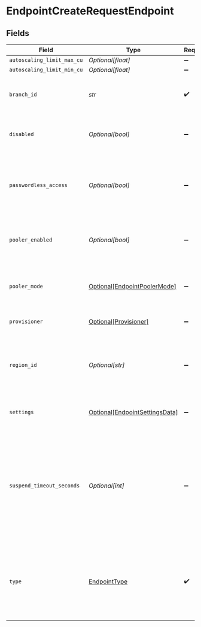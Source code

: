 # EndpointCreateRequestEndpoint


## Fields

| Field                                                                                                                                                                                      | Type                                                                                                                                                                                       | Required                                                                                                                                                                                   | Description                                                                                                                                                                                |
| ------------------------------------------------------------------------------------------------------------------------------------------------------------------------------------------ | ------------------------------------------------------------------------------------------------------------------------------------------------------------------------------------------ | ------------------------------------------------------------------------------------------------------------------------------------------------------------------------------------------ | ------------------------------------------------------------------------------------------------------------------------------------------------------------------------------------------ |
| `autoscaling_limit_max_cu`                                                                                                                                                                 | *Optional[float]*                                                                                                                                                                          | :heavy_minus_sign:                                                                                                                                                                         | N/A                                                                                                                                                                                        |
| `autoscaling_limit_min_cu`                                                                                                                                                                 | *Optional[float]*                                                                                                                                                                          | :heavy_minus_sign:                                                                                                                                                                         | N/A                                                                                                                                                                                        |
| `branch_id`                                                                                                                                                                                | *str*                                                                                                                                                                                      | :heavy_check_mark:                                                                                                                                                                         | The ID of the branch the compute endpoint will be associated with<br/>                                                                                                                     |
| `disabled`                                                                                                                                                                                 | *Optional[bool]*                                                                                                                                                                           | :heavy_minus_sign:                                                                                                                                                                         | Whether to restrict connections to the compute endpoint<br/>                                                                                                                               |
| `passwordless_access`                                                                                                                                                                      | *Optional[bool]*                                                                                                                                                                           | :heavy_minus_sign:                                                                                                                                                                         | NOT YET IMPLEMENTED. Whether to permit passwordless access to the compute endpoint.<br/>                                                                                                   |
| `pooler_enabled`                                                                                                                                                                           | *Optional[bool]*                                                                                                                                                                           | :heavy_minus_sign:                                                                                                                                                                         | Whether to enable connection pooling for the compute endpoint<br/>                                                                                                                         |
| `pooler_mode`                                                                                                                                                                              | [Optional[EndpointPoolerMode]](../../models/shared/endpointpoolermode.md)                                                                                                                  | :heavy_minus_sign:                                                                                                                                                                         | The connection pooler mode. Neon supports PgBouncer in `transaction` mode only.<br/>                                                                                                       |
| `provisioner`                                                                                                                                                                              | [Optional[Provisioner]](../../models/shared/provisioner.md)                                                                                                                                | :heavy_minus_sign:                                                                                                                                                                         | The Neon compute provisioner.<br/>                                                                                                                                                         |
| `region_id`                                                                                                                                                                                | *Optional[str]*                                                                                                                                                                            | :heavy_minus_sign:                                                                                                                                                                         | The region where the compute endpoint will be created. Only the project's `region_id` is permitted.<br/>                                                                                   |
| `settings`                                                                                                                                                                                 | [Optional[EndpointSettingsData]](../../models/shared/endpointsettingsdata.md)                                                                                                              | :heavy_minus_sign:                                                                                                                                                                         | A collection of settings for a compute endpoint                                                                                                                                            |
| `suspend_timeout_seconds`                                                                                                                                                                  | *Optional[int]*                                                                                                                                                                            | :heavy_minus_sign:                                                                                                                                                                         | Duration of inactivity in seconds after which endpoint will be<br/>automatically suspended. Value `0` means use global default,<br/>`-1` means never suspend. Maximum value is 1 week in seconds.<br/> |
| `type`                                                                                                                                                                                     | [EndpointType](../../models/shared/endpointtype.md)                                                                                                                                        | :heavy_check_mark:                                                                                                                                                                         | The compute endpoint type. Either `read_write` or `read_only`.<br/>The `read_only` compute endpoint type is not yet supported.<br/>                                                        |